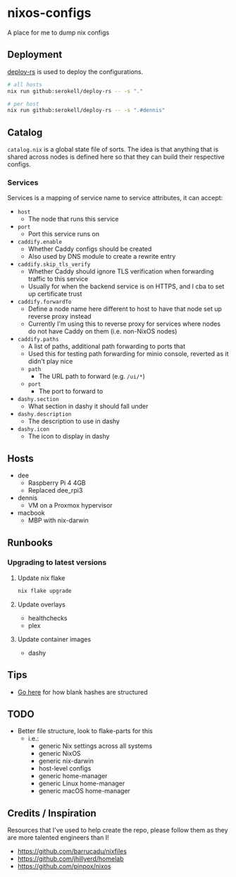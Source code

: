 # nixos-configs

A place for me to dump nix configs

## Deployment

[deploy-rs](https://github.com/serokell/deploy-rs) is used to deploy the configurations.

```bash
# all hosts
nix run github:serokell/deploy-rs -- -s "."

# per host
nix run github:serokell/deploy-rs -- -s ".#dennis"
```

## Catalog

`catalog.nix` is a global state file of sorts. The idea is that anything that is shared across nodes is defined here so that they can build their respective configs.

### Services

Services is a mapping of service name to service attributes, it can accept:

- `host`
  - The node that runs this service
- `port`
  - Port this service runs on
- `caddify.enable`
  - Whether Caddy configs should be created
  - Also used by DNS module to create a rewrite entry
- `caddify.skip_tls_verify`
  - Whether Caddy should ignore TLS verification when forwarding traffic to this service
  - Usually for when the backend service is on HTTPS, and I cba to set up certificate trust
- `caddify.forwardTo`
  - Define a node name here different to host to have that node set up reverse proxy instead
  - Currently I'm using this to reverse proxy for services where nodes do not have Caddy on them (i.e. non-NixOS nodes)
- `caddify.paths`
  - A list of paths, additional path forwarding to ports that
  - Used this for testing path forwarding for minio console, reverted as it didn't play nice
  - `path`
    - The URL path to forward (e.g. `/ui/*`)
  - `port`
    - The port to forward to
- `dashy.section`
  - What section in dashy it should fall under
- `dashy.description`
  - The description to use in dashy
- `dashy.icon`
  - The icon to display in dashy

## Hosts

- dee
  - Raspberry Pi 4 4GB
  - Replaced dee_rpi3
- dennis
  - VM on a Proxmox hypervisor
- macbook
  - MBP with nix-darwin

## Runbooks

### Upgrading to latest versions

1. Update nix flake

    ```bash
    nix flake upgrade
    ```

2. Update overlays
    - healthchecks
    - plex

3. Update container images
    - dashy

## Tips

- [Go here](https://discourse.nixos.org/t/what-is-the-latest-best-practice-to-prefetch-the-hash/22103/4) for how blank hashes are structured

## TODO

- Better file structure, look to flake-parts for this
  - i.e.:
    - generic Nix settings across all systems
    - generic NixOS
    - generic nix-darwin
    - host-level configs
    - generic home-manager
    - generic Linux home-manager
    - generic macOS home-manager

## Credits / Inspiration

Resources that I've used to help create the repo, please follow them as they are more talented engineers than I!

- https://github.com/barrucadu/nixfiles
- https://github.com/jhillyerd/homelab
- https://github.com/pinpox/nixos
